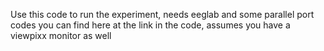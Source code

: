 Use this code to run the experiment, needs eeglab and some parallel port codes you can find here at the link in the code,
assumes you have a viewpixx monitor as well


